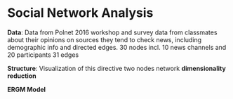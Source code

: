 # Social Network Analysis 
**Data**: Data from Polnet 2016 workshop and survey data from classmates about their opinions on sources they tend to check news, including demographic info and directed edges.
30 nodes incl. 10 news channels and 20 participants
31 edges

**Structure**: 
Visualization of this directive two nodes network
**dimensionality reduction**

**ERGM Model**
